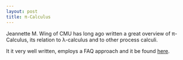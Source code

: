 ```yaml
---
layout: post
title: π-Calculus
---
```

Jeannette M. Wing of CMU has long ago written a great overview of π-Calculus, its relation to λ-calculus and to other process calculi.

It it very well written, employs a FAQ approach and it be found [here](https://www.cs.cmu.edu/~wing/publications/Wing02a.pdf).

<!-- more -->
